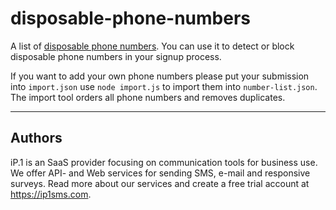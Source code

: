 # disposable-phone-numbers
A list of [disposable phone numbers](https://en.wikipedia.org/wiki/Disposable_numbers). You can use it to detect or block disposable phone numbers in your signup process.


If you want to add your own phone numbers please put your submission into `import.json` use `node import.js` to import them into `number-list.json`.
The import tool orders all phone numbers and removes duplicates.

-------------------------------------------------------------------------------------------------------------------------------------------------------------------------
## Authors
iP.1 is an SaaS provider focusing on communication tools for business use. We offer API- and Web services for sending SMS, e-mail and responsive surveys.
Read more about our services and create a free trial account at https://ip1sms.com.
